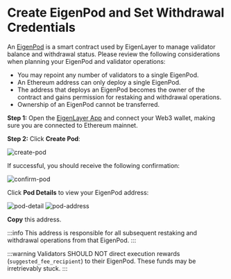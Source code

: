 # Create EigenPod and Set Withdrawal Credentials

An [EigenPod](https://github.com/Layr-Labs/eigenlayer-contracts/blob/master/docs/core/EigenPodManager.md) is a smart contract used by EigenLayer to manage validator balance and withdrawal status. Please review the following considerations when planning your EigenPod and validator operations:

- You may repoint any number of validators to a single EigenPod.
- An Ethereum address can only deploy a single EigenPod.
- The address that deploys an EigenPod becomes the owner of the contract and gains permission for restaking and withdrawal operations.
- Ownership of an EigenPod cannot be transferred.

**Step 1:** Open the [EigenLayer App](http://app.eigenlayer.xyz/) and connect your Web3 wallet, making sure you are connected to Ethereum mainnet.

**Step 2:** Click **Create Pod**:

![create-pod](/img/restake-guides/native-1-create-pod.jpeg)

If successful, you should receive the following confirmation:

![confirm-pod](/img/restake-guides/native-2-confirm-pod.jpeg)

Click **Pod Details** to view your EigenPod address:

![pod-detail](/img/restake-guides/native-3-pod-details.jpeg)
![pod-address](/img/restake-guides/native-4-pod-address.jpeg)

**Copy** this address.

:::info
This address is responsible for all subsequent restaking and withdrawal operations from that EigenPod.
:::

:::warning
Validators SHOULD NOT direct execution rewards (`suggested_fee_recipient`) to their EigenPod. These funds may be irretrievably stuck.
:::
